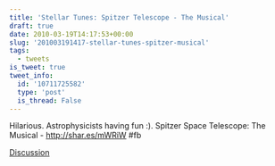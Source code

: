 ```yaml
---
title: 'Stellar Tunes: Spitzer Telescope - The Musical'
draft: true
date: 2010-03-19T14:17:53+00:00
slug: '201003191417-stellar-tunes-spitzer-musical'
tags:
  - tweets
is_tweet: true
tweet_info:
  id: '10711725582'
  type: 'post'
  is_thread: False
---
```




Hilarious. Astrophysicists having fun :). Spitzer Space Telescope: The Musical - http://shar.es/mWRiW #fb

[Discussion](https://x.com/sytelus/status/10711725582)
